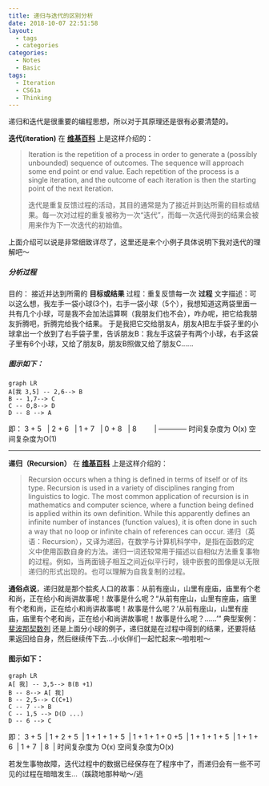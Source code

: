 ```yaml
---
title: 递归与迭代的区别分析
date: 2018-10-07 22:51:58
layout: 
  - tags
  - categories
categories:
  - Notes
  - Basic
tags: 
  - Iteration
  - CS61a
  - Thinking
---
```


递归和迭代是很重要的编程思想，所以对于其原理还是很有必要清楚的。

**迭代(iteration)**   在 [**维基百科**](https://en.wikipedia.org/wiki/Iteration) 上是这样介绍的：

> Iteration is the repetition of a process in order to generate a (possibly unbounded) sequence of outcomes. The sequence will approach some end point or end value. Each repetition of the process is a single iteration, and the outcome of each iteration is then the starting point of the next iteration.
>
>
> 迭代是重复反馈过程的活动，其目的通常是为了接近并到达所需的目标或结果。每一次对过程的重复被称为一次“迭代”，而每一次迭代得到的结果会被用来作为下一次迭代的初始值。

上面介绍可以说是非常细致详尽了，这里还是来个小例子具体说明下我对迭代的理解吧～
##### 分析过程
目的： 接近并达到所需的 **目标或结果**
过程：重复反馈每一次 **过程**
文字描述：可以这么想，我左手一袋小球(3个)，右手一袋小球（5个），我想知道这两袋里面一共有几个小球，可是我不会加法运算啊（我朋友们也不会），咋办呢，把它给我朋友折腾吧，折腾完给我个结果。
于是我把它交给朋友A，朋友A把左手袋子里的小球拿出一个放到了右手袋子里，告诉朋友B：我左手这袋子有两个小球，右手这袋子里有6个小球，又给了朋友B，朋友B照做又给了朋友C......

##### 图示如下：


```mermaid
graph LR
A[我 3,5] -- 2,6--> B
B -- 1,7--> C
C -- 0,8--> D
D -- 8 --> A
```

即：
3 + 5 &nbsp; |
2 + 6 &nbsp;   | 
1 + 7 &nbsp; |
0 + 8 &nbsp; |
8 &nbsp;&nbsp;&nbsp;&nbsp;&nbsp; &nbsp;  |
————
时间复杂度为 O(x)
空间复杂度为O(1)

---
**递归（Recursion）** 在 [**维基百科**](https://en.wikipedia.org/wiki/Recursion) 上是这样介绍的：
> Recursion occurs when a thing is defined in terms of itself or of its type. Recursion is used in a variety of disciplines ranging from linguistics to logic. The most common application of recursion is in mathematics and computer science, where a function being defined is applied within its own definition. While this apparently defines an infinite number of instances (function values), it is often done in such a way that no loop or infinite chain of references can occur.
> 递归（英语：Recursion），又译为递回，在数学与计算机科学中，是指在函数的定义中使用函数自身的方法。递归一词还较常用于描述以自相似方法重复事物的过程。例如，当两面镜子相互之间近似平行时，镜中嵌套的图像是以无限递归的形式出现的。也可以理解为自我复制的过程。

**通俗点说**，递归就是那个脍炙人口的故事：从前有座山，山里有座庙，庙里有个老和尚，正在给小和尚讲故事呢！故事是什么呢？“从前有座山，山里有座庙，庙里有个老和尚，正在给小和尚讲故事呢！故事是什么呢？‘从前有座山，山里有座庙，庙里有个老和尚，正在给小和尚讲故事呢！故事是什么呢？……’”
典型案例：[斐波那契数列](https://zh.wikipedia.org/wiki/%E6%96%90%E6%B3%A2%E9%82%A3%E5%A5%91%E6%95%B0%E5%88%97)
还是上面分小球的例子，递归就是在过程中得到的结果，还要将结果返回给自身，然后继续传下去...小伙伴们一起忙起来～啦啦啦～

#### 图示如下：

```mermaid
graph LR
A[ 我] -- 3,5--> B(B +1)
B -- 8--> A[ 我] 
B -- 2,5--> C(C+1)
C -- 7 --> B
C -- 1,5 --> D(D ...)
D -- 6 --> C
```
即：
3 + 5&nbsp; |
1 + 2 + 5&nbsp; |
1 + 1 + 1 + 5&nbsp; |
1 + 1 + 1 + 0 +5&nbsp; |
1 + 1 + 1 + 5&nbsp; |
1 + 1 + 6&nbsp; |
1 + 7&nbsp; |
8&nbsp; |
时间复杂度为 O(x)
空间复杂度为O(x)

若发生事物故障，迭代过程中的数据已经保存在了程序中了，而递归会有一些不可见的过程在暗暗发生...（蹊跷地那种呦～/逃